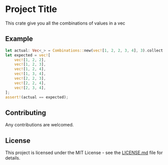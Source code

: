 # Project Title

This crate give you all the combinations of values in a vec

## Example

```rs
let actual: Vec<_> = Combinations::new(vec![1, 2, 2, 3, 4], 3).collect();
let expected = vec![
    vec![1, 2, 2],
    vec![1, 2, 3],
    vec![1, 2, 4],
    vec![1, 3, 4],
    vec![2, 2, 3],
    vec![2, 2, 4],
    vec![2, 3, 4],
];
assert!(actual == expected);

```

## Contributing

Any contributions are welcomed.

## License

This project is licensed under the MIT License - see the [LICENSE.md](LICENSE.md) file for details.
